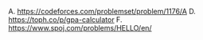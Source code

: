 A. https://codeforces.com/problemset/problem/1176/A
D. https://toph.co/p/gpa-calculator
F. https://www.spoj.com/problems/HELLO/en/
